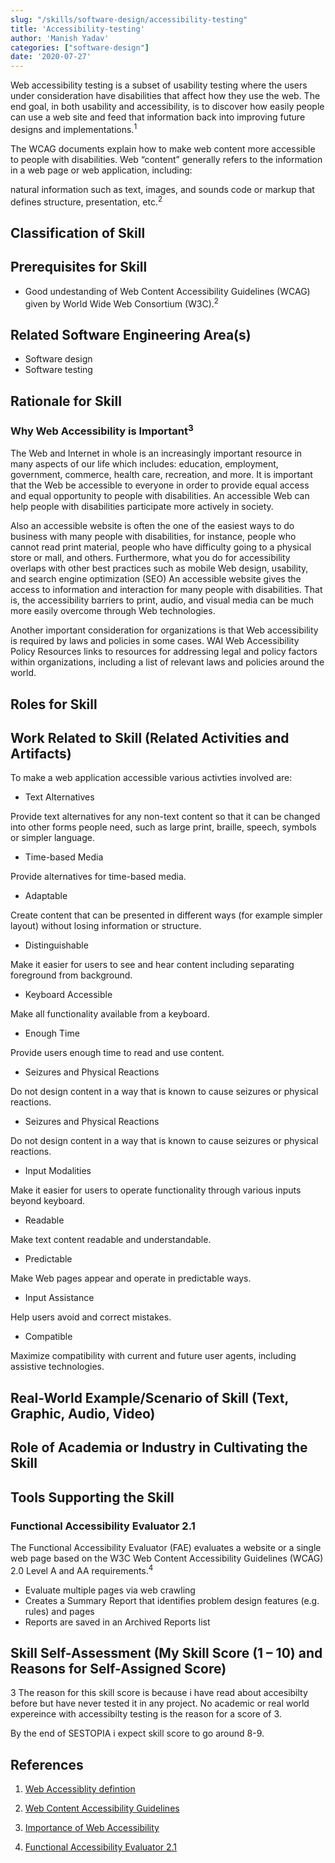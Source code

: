 ```yaml
---
slug: "/skills/software-design/accessibility-testing"
title: 'Accessibility-testing'
author: 'Manish Yadav'
categories: ["software-design"]
date: '2020-07-27'
---
```


Web accessibility testing is a subset of usability testing where the users under consideration have disabilities that affect how they use the web. The end goal, in both usability and accessibility, is to discover how easily people can use a web site and feed that information back into improving future designs and implementations.<sup>1<sup/>

The WCAG documents explain how to make web content more accessible to people with disabilities. Web “content” generally refers to the information in a web page or web application, including:

natural information such as text, images, and sounds
code or markup that defines structure, presentation, etc.<sup>2<sup/>

## Classification of Skill


## Prerequisites for Skill

- Good undestanding of Web Content Accessibility Guidelines (WCAG) given by World Wide Web Consortium (W3C).<sup>2<sup/>

## Related Software Engineering Area(s)
- Software design 
- Software testing


## Rationale for Skill
### Why Web Accessibility is Important<sup>3<sup/>
The Web and Internet in whole is an increasingly important resource in many aspects of our life which includes: education, employment, government, commerce, health care, recreation, and more. It is important that the Web be accessible to everyone in order to provide equal access and equal opportunity to people with disabilities. An accessible Web can help people with disabilities participate more actively in society.

Also an accessible website is often the one of the easiest ways to do business with many people with disabilities, for instance, people who cannot read print material, people who have difficulty going to a physical store or mall, and others. Furthermore, what you do for accessibility overlaps with other best practices such as mobile Web design, usability, and search engine optimization (SEO)
An accessible website gives the access to information and interaction for many people with disabilities. That is, the accessibility barriers to print, audio, and visual media can be much more easily overcome through Web technologies.

Another important consideration for organizations is that Web accessibility is required by laws and policies in some cases. WAI Web Accessibility Policy Resources links to resources for addressing legal and policy factors within organizations, including a list of relevant laws and policies around the world.

## Roles for Skill

## Work Related to Skill (Related Activities and Artifacts)
To make a web application accessible various activties involved are:

- Text Alternatives

Provide text alternatives for any non-text content so that it can be changed into other forms people need, such as large print, braille, speech, symbols or simpler language.

- Time-based Media

Provide alternatives for time-based media.

- Adaptable

Create content that can be presented in different ways (for example simpler layout) without losing information or structure.

- Distinguishable

Make it easier for users to see and hear content including separating foreground from background.

- Keyboard Accessible

Make all functionality available from a keyboard.

- Enough Time

Provide users enough time to read and use content.


- Seizures and Physical Reactions

Do not design content in a way that is known to cause seizures or physical reactions.

- Seizures and Physical Reactions

Do not design content in a way that is known to cause seizures or physical reactions.

- Input Modalities

Make it easier for users to operate functionality through various inputs beyond keyboard.

- Readable

Make text content readable and understandable.

- Predictable

Make Web pages appear and operate in predictable ways.

- Input Assistance

Help users avoid and correct mistakes.

- Compatible

Maximize compatibility with current and future user agents, including assistive technologies.


## Real-World Example/Scenario of Skill (Text, Graphic, Audio, Video)





## Role of Academia or Industry in Cultivating the Skill

## Tools Supporting the Skill
### Functional Accessibility Evaluator 2.1

The Functional Accessibility Evaluator (FAE) evaluates a website or a single web page based on the W3C Web Content Accessibility Guidelines (WCAG) 2.0 Level A and AA requirements.<sup>4<sup/>

- Evaluate multiple pages via web crawling
- Creates a Summary Report that identifies problem design features (e.g. rules) and pages
- Reports are saved in an Archived Reports list

## Skill Self-Assessment (My Skill Score (1 – 10) and Reasons for Self-Assigned Score)
3 
The reason for this skill score is because i have read about accesibilty before but have never tested it in any project. No academic or real world expereince with accessibilty testing is the reason for a score of 3. 

By the end of SESTOPIA i expect skill score to go around 8-9. 


## References 
1. [Web Accessiblity defintion](https://www.w3.org/wiki/Accessibility_testing)

2. [Web Content Accessibility Guidelines](https://www.w3.org/WAI/standards-guidelines/wcag/) 

3. [Importance of Web Accessibility](https://medium.com/fbdevclagos/why-web-accessibility-is-important-and-how-you-can-accomplish-it-4f59fda7859c) 

4. [Functional Accessibility Evaluator 2.1
](https://fae.disability.illinois.edu/)
